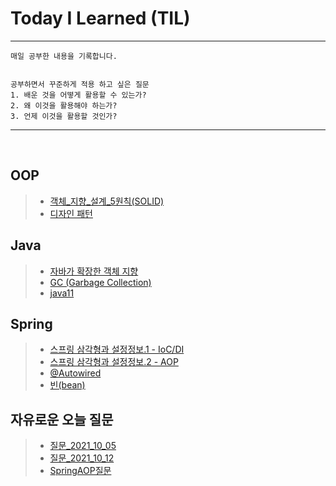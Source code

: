 # Today I Learned (TIL)
---

```
매일 공부한 내용을 기록합니다.


공부하면서 꾸준하게 적용 하고 싶은 질문
1. 배운 것을 어떻게 활용할 수 있는가?
2. 왜 이것을 활용해야 하는가?
3. 언제 이것을 활용할 것인가?

```
---
<br>

## **OOP**
> - [객체_지향_설계_5원칙(SOLID)](./2021_10/객체_지향_설계_5원칙(SOLID).md)
> - [디자인 패턴](./2021_10/디자인_패턴.md)

## **Java**
> - [자바가 확장한 객체 지향](./2021_10/자바가_확장한_객체지향.md)
> - [GC (Garbage Collection)](./2021_10/GC(Garbage_Collection).md)
> - [java11](./2021_10/java11.md)

## **Spring**
> - [스프링 삼각형과 설정정보.1 - IoC/DI](./2021_10/IoC_DI.md)
> - [스프링 삼각형과 설정정보.2 - AOP](./2021_10/AOP.md)
> - [@Autowired](./2021_10/@Autowired_연습.md)
> - [빈(bean)](./2021_10/빈(Bean).md)


## **자유로운 오늘 질문**
> - [질문_2021_10_05](./2021_10/질문_2021_10_05.md)
> - [질문_2021_10_12](./2021_10/질문_2021_10_12.md)
> - [SpringAOP질문](./2021_10/SpringAOP질문.md)
